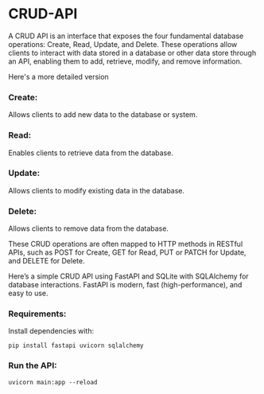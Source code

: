 # CRUD-API
A CRUD API is an interface that exposes the four fundamental database operations: Create, Read, Update, and Delete. These operations allow clients to interact with data stored in a database or other data store through an API, enabling them to add, retrieve, modify, and remove information. 

Here's a more detailed version
### Create: 
Allows clients to add new data to the database or system.
### Read: 
Enables clients to retrieve data from the database.
### Update: 
Allows clients to modify existing data in the database.
### Delete: 
Allows clients to remove data from the database.

These CRUD operations are often mapped to HTTP methods in RESTful APIs, such as POST for Create, GET for Read, PUT or PATCH for Update, and DELETE for Delete. 

Here’s a simple CRUD API using FastAPI and SQLite with SQLAlchemy for database interactions. FastAPI is modern, fast (high-performance), and easy to use.

### Requirements:
Install dependencies with:
```
pip install fastapi uvicorn sqlalchemy
```

### Run the API:
```
uvicorn main:app --reload
```
